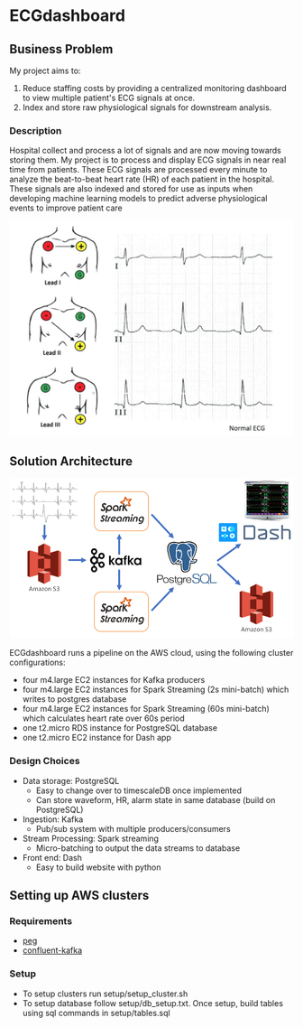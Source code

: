 # ECGdashboard

## Business Problem
My project aims to: 
1. Reduce staffing costs by providing a centralized monitoring dashboard to view multiple patient's ECG signals at once.
2. Index and store raw physiological signals for downstream analysis. 

### Description
Hospital collect and process a lot of signals and are now moving towards storing them. 
My project is to process and display ECG signals in near real time from patients. 
These ECG signals are processed every minute to analyze the beat-to-beat heart rate (HR) of each patient in the hospital. 
These signals are also indexed and stored for use as inputs when developing machine learning models to predict adverse physiological events to improve patient care

![alt text](https://github.com/souzanmirza/ECGdashboard/blob/master/docs/ecgsignals.jpg)

## Solution Architecture
![alt text](https://github.com/souzanmirza/ECGdashboard/blob/master/docs/pipeline.png)				             

ECGdashboard runs a pipeline on the AWS cloud, using the following cluster configurations:
* four m4.large EC2 instances for Kafka producers
* four m4.large EC2 instances for Spark Streaming (2s mini-batch) which writes to postgres database
* four m4.large EC2 instances for Spark Streaming (60s mini-batch) which calculates heart rate over 60s period
* one t2.micro RDS instance for PostgreSQL database
* one t2.micro EC2 instance for Dash app

### Design Choices
* Data storage: PostgreSQL
	* Easy to change over to timescaleDB once implemented
	* Can store waveform, HR, alarm state in same database (build on PostgreSQL)
* Ingestion: Kafka
	* Pub/sub system with multiple producers/consumers
* Stream Processing: Spark streaming
	* Micro-batching to output the data streams to database
* Front end: Dash
	* Easy to build website with python

## Setting up AWS clusters
### Requirements 
* [peg](https://github.com/InsightDataScience/pegasus)
* [confluent-kafka](https://docs.confluent.io/current/installation/installing_cp/zip-tar.html#prod-kafka-cli-install)

### Setup
* To setup clusters run setup/setup_cluster.sh
* To setup database follow setup/db_setup.txt. Once setup, build tables using sql commands in setup/tables.sql
